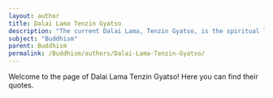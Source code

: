 ```yaml
---
layout: author
title: Dalai Lama Tenzin Gyatso
description: "The current Dalai Lama, Tenzin Gyatso, is the spiritual leader of Tibetan Buddhism and a global advocate for peace and compassion. He has written extensively on Buddhist philosophy and its application in modern life."
subject: "Buddhism"
parent: Buddhism
permalink: /Buddhism/authors/Dalai-Lama-Tenzin-Gyatso/
---
```


Welcome to the page of Dalai Lama Tenzin Gyatso! Here you can find their quotes.
